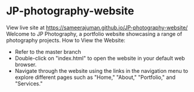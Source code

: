 # JP-photography-website
View live site at https://sameerajuman.github.io/JP-photography-website/
Welcome to JP Photography, a portfolio website showcasing a range of photography projects. 
How to View the Website: 
- Refer to the master branch 
- Double-click on "index.html" to open the website in your default web browser.
- Navigate through the website using the links in the navigation menu to explore different pages such as "Home," "About," "Portfolio," and "Services."
